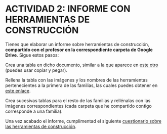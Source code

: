 # ACTIVIDAD 2: INFORME CON HERRAMIENTAS DE CONSTRUCCIÓN

Tienes que elaborar un informe sobre herramientas de construcción, **compartido con el profesor en la correspondiente carpeta de Google Drive**. Sigue estos pasos:

Crea una tabla en dicho documento, similar a la que aparece en [este otro](https://docs.google.com/document/d/138a7zr7aciaNhxmNGoUe0Xof8hwJUvQZRGhAvX9ZYF0/edit?usp=sharing) (puedes usar copiar y pegar).

Rellena la tabla con las imágenes y los nombres de las herramientas pertenecientes a la primera de las familias, las cuales puedes obtener en [este enlace](https://drive.google.com/open?id=18VHJiT3_89bjORY3VTo9UYug7GBw079G).

Crea sucesivas tablas para el resto de las familias y rellénalas con las imágenes correspondientes (cada carpeta que he compartido contigo corresponde a una familia).

Una vez acabado el informe, cumplimentad el siguiente [cuestionario sobre las herramientas de construcción](https://docs.google.com/forms/d/e/1FAIpQLSdX-UdvHxSSswdkcKDvBOtlf3LG26wWd3JAVRdUnq5FfB_pIA/viewform).
